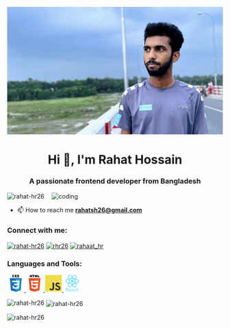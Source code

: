![logo](https://github.com/rahat-hr26/rahat-hr26/blob/main/WhatsApp%20Image%202024-05-30%20at%207.29.20%20PM.jpeg)

<h1 align="center">Hi 👋, I'm Rahat Hossain</h1>
<h3 align="center">A passionate frontend developer from Bangladesh</h3>
<img align="right" alt="coding" width="400" style="margin="50px"" src="https://github.com/user-attachments/assets/96c424ab-311c-4d44-a80a-f82e8840d497">

<p align="left"> <img src="https://komarev.com/ghpvc/?username=rahat-hr26&label=Profile%20views&color=0e75b6&style=flat" alt="rahat-hr26" /> </p>

- 📫 How to reach me **rahatsh26@gmail.com**

<h3 align="left">Connect with me:</h3>
<p align="left">
<a href="https://linkedin.com/in/rahat-hr26" target="blank"><img align="center" src="https://raw.githubusercontent.com/rahuldkjain/github-profile-readme-generator/master/src/images/icons/Social/linked-in-alt.svg" alt="rahat-hr26" height="30" width="40" /></a>
<a href="https://fb.com/rhr26" target="blank"><img align="center" src="https://raw.githubusercontent.com/rahuldkjain/github-profile-readme-generator/master/src/images/icons/Social/facebook.svg" alt="rhr26" height="30" width="40" /></a>
<a href="https://instagram.com/rahaat_hr" target="blank"><img align="center" src="https://raw.githubusercontent.com/rahuldkjain/github-profile-readme-generator/master/src/images/icons/Social/instagram.svg" alt="rahaat_hr" height="30" width="40" /></a>
</p>

<h3 align="left">Languages and Tools:</h3>
<p align="left"> <a href="https://www.w3schools.com/css/" target="_blank" rel="noreferrer"> <img src="https://raw.githubusercontent.com/devicons/devicon/master/icons/css3/css3-original-wordmark.svg" alt="css3" width="40" height="40"/> </a> <a href="https://www.w3.org/html/" target="_blank" rel="noreferrer"> <img src="https://raw.githubusercontent.com/devicons/devicon/master/icons/html5/html5-original-wordmark.svg" alt="html5" width="40" height="40"/> </a> <a href="https://developer.mozilla.org/en-US/docs/Web/JavaScript" target="_blank" rel="noreferrer"> <img src="https://raw.githubusercontent.com/devicons/devicon/master/icons/javascript/javascript-original.svg" alt="javascript" width="40" height="40"/> </a> <a href="https://reactjs.org/" target="_blank" rel="noreferrer"> <img src="https://raw.githubusercontent.com/devicons/devicon/master/icons/react/react-original-wordmark.svg" alt="react" width="40" height="40"/> </a> </p>

<p><img align="left" src="https://github-readme-stats.vercel.app/api/top-langs?username=rahat-hr26&show_icons=true&locale=en&layout=compact" alt="rahat-hr26" /></p>

<p>&nbsp;<img align="center" src="https://github-readme-stats.vercel.app/api?username=rahat-hr26&show_icons=true&locale=en" alt="rahat-hr26" /></p>

<p><img align="center" src="https://github-readme-streak-stats.herokuapp.com/?user=rahat-hr26&" alt="rahat-hr26" /></p>


